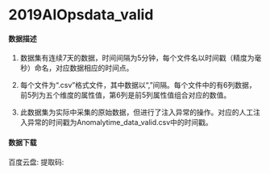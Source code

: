 # 2019AIOpsdata_valid
#### 数据描述
1. 数据集有连续7天的数据，时间间隔为5分钟，每个文件名以时间戳（精度为毫秒）命名，对应数据相应的时间点。

2. 每个文件为“.csv”格式文件，其中数据以“,”间隔。每个文件中的有6列数据，前5列为五个维度的属性值，第6列是前5列属性值组合对应的数值。  

3. 此数据集为实际中采集的原始数据，但进行了注入异常的操作。对应的人工注入异常的时间戳为Anomalytime_data_valid.csv中的时间戳。 

#### 数据下载
百度云盘: 
提取码: 
